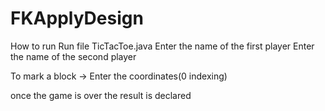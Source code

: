 # FKApplyDesign


How to run
Run file TicTacToe.java
Enter the name of the first player
Enter the name of the second player

To mark a block -> Enter the coordinates(0 indexing)

once the game is over the result is declared